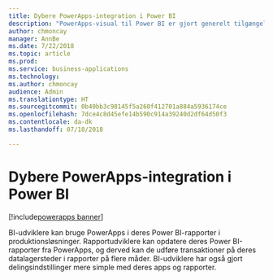```yaml
---
title: Dybere PowerApps-integration i Power BI
description: "PowerApps-visual til Power BI er gjort generelt tilgængelig"
author: chmoncay
manager: AnnBe
ms.date: 7/22/2018
ms.topic: article
ms.prod: 
ms.service: business-applications
ms.technology: 
ms.author: chmoncay
audience: Admin
ms.translationtype: HT
ms.sourcegitcommit: 0b40bb3c98145f5a260f412701a884a5936174ce
ms.openlocfilehash: 7dce4c8d45efe14b590c914a39240d2df64d50f3
ms.contentlocale: da-dk
ms.lasthandoff: 07/18/2018

---
```

# <a name="deeper-powerapps-integration-in-power-bi"></a>Dybere PowerApps-integration i Power BI

[!include[powerapps banner](../includes/powerapps.md)]




BI-udviklere kan bruge PowerApps i deres Power BI-rapporter i produktionsløsninger. Rapportudviklere kan opdatere deres Power BI-rapporter fra PowerApps, og derved kan de udføre transaktioner på deres datalagersteder i rapporter på flere måder.  BI-udviklere har også gjort delingsindstillinger mere simple med deres apps og rapporter.

